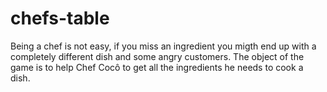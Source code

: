 # chefs-table
Being a chef is not easy, if you miss an ingredient you migth end up with a completely different dish and some angry customers. The object of the game is to help Chef Cocô to get all the ingredients he needs to cook a dish.
